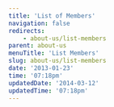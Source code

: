 ```yaml
---
title: 'List of Members'
navigation: false
redirects:
    - about-us/list-members
parent: about-us
menuTitle: 'List Members'
slug: about-us/list-members
date: '2013-01-23'
time: '07:18pm'
updatedDate: '2014-03-12'
updatedTime: '07:18pm'
---
```


